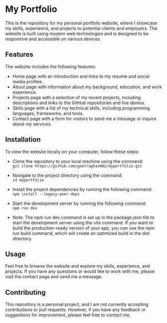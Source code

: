 # My Portfolio
This is the repository for my personal portfolio website, where I showcase my skills, experience, and projects to potential clients and employers. The website is built using modern web technologies and is designed to be responsive and accessible on various devices.



## Features

The website includes the following features:

* Home page with an introduction and links to my resume and social media profiles.
* About page with information about my background, education, and work experience.
* Projects page with a selection of my recent projects, including descriptions and links to the GitHub repositories and live demos.
* Skills page with a list of my technical skills, including programming languages, frameworks, and tools.
* Contact page with a form for visitors to send me a message or inquire about my services.



## Installation

To view the website locally on your computer, follow these steps:

* Clone the repository to your local machine using the command:
<br/> `git clone https://github.com/goelraghav002/myportfolio.git`

* Navigate to the project directory using the command:
<br/> `cd myportfolio`

* Install the project dependencies by running the following command:
<br/> `npm install --legacy-peer-deps`

* Start the development server by running the following command:
<br/> `npm run dev`

* Note: The npm run dev command is set up in the package.json file to start the development server using the vite command. If you want to build the production-ready version of your app, you can use the npm run build command, which will create an optimized build in the dist directory.


## Usage
Feel free to browse the website and explore my skills, experience, and projects. If you have any questions or would like to work with me, please visit the contact page and send me a message.

## Contributing

This repository is a personal project, and I am not currently accepting contributions or pull requests. However, if you have any feedback or suggestions for improvement, please feel free to contact me.
